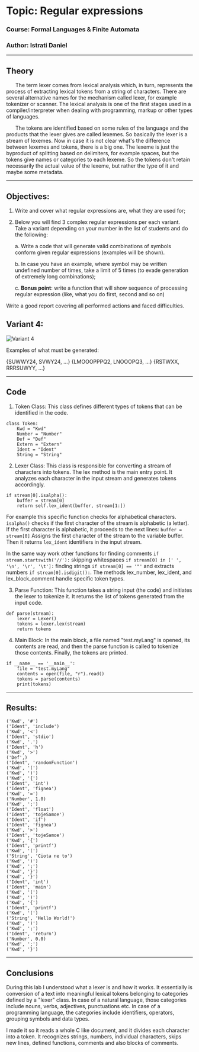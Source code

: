 # Topic: Regular expressions

### Course: Formal Languages & Finite Automata
### Author: Istrati Daniel

----
## Theory

&ensp;&ensp;&ensp; The term lexer comes from lexical analysis which, in turn, represents the process of extracting lexical tokens from a string of characters. There are several alternative names for the mechanism called lexer, for example tokenizer or scanner. The lexical analysis is one of the first stages used in a compiler/interpreter when dealing with programming, markup or other types of languages.

&ensp;&ensp;&ensp; The tokens are identified based on some rules of the language and the products that the lexer gives are called lexemes. So basically the lexer is a stream of lexemes. Now in case it is not clear what's the difference between lexemes and tokens, there is a big one. The lexeme is just the byproduct of splitting based on delimiters, for example spaces, but the tokens give names or categories to each lexeme. So the tokens don't retain necessarily the actual value of the lexeme, but rather the type of it and maybe some metadata.

----
## Objectives:


1. Write and cover what regular expressions are, what they are used for;

2. Below you will find 3 complex regular expressions per each variant. Take a variant depending on your number in the list of students and do the following:

    a. Write a code that will generate valid combinations of symbols conform given regular expressions (examples will be shown).

    b. In case you have an example, where symbol may be written undefined number of times, take a limit of 5 times (to evade generation of extremely long combinations);

    c. **Bonus point**: write a function that will show sequence of processing regular expression (like, what you do first, second and so on)

Write a good report covering all performed actions and faced difficulties.

## Variant 4:

![Variant 4](/variant_4_task.png)

Examples of what must be generated:

{SUWWY24, SVWY24, ...}
{LMOOOPPPQ2, LNOOOPQ3, ...}
{RSTWXX, RRRSUWYY, ...}

----
## Code

1. Token Class: This class defines different types of tokens that can be identified in the code.
```commandline
class Token:
    Kwd = "Kwd"
    Number = "Number"
    Def = "Def"
    Extern = "Extern"
    Ident = "Ident"
    String = "String"
```

2. Lexer Class: This class is responsible for converting a stream of characters into tokens. The lex method is the main 
        entry point. It analyzes each character in the input stream and generates tokens accordingly. 
```commandline
if stream[0].isalpha():
    buffer = stream[0]
    return self.lex_ident(buffer, stream[1:])
```
For example this specific function checks for alphabetical characters. `isalpha()` checks if the first character of the 
stream is alphabetic (a letter). If the first character is alphabetic, it proceeds to the next lines:
`buffer = stream[0]` Assigns the first character of the stream to the variable buffer. Then it returns `lex_ident` identifiers in the input stream.


In the same way work other functions for finding comments `if stream.startswith('//'):` skipping whitespaces `if stream[0] in [' ', '\n', '\r', '\t']:`
finding strings `if stream[0] == '"'` and extracts numbers `if stream[0].isdigit():`. The methods lex_number, lex_ident, and lex_block_comment handle specific token types.


3. Parse Function: This function takes a string input (the code) and initiates the lexer to tokenize it. It returns the list of tokens generated from the input code.
```commandline
def parse(stream):
    lexer = Lexer()
    tokens = lexer.lex(stream)
    return tokens
```

4. Main Block: In the main block, a file named "test.myLang" is opened, its contents are read, and then the parse function is called to tokenize those contents.
        Finally, the tokens are printed.
```commandline
if __name__ == '__main__':
    file = "test.myLang"
    contents = open(file, "r").read()
    tokens = parse(contents)
    print(tokens)
```

----
## Results:

```commandline
('Kwd', '#')
('Ident', 'include')
('Kwd', '<')
('Ident', 'stdio')
('Kwd', '.')
('Ident', 'h')
('Kwd', '>')
('Def',)
('Ident', 'randomFunction')
('Kwd', '(')
('Kwd', ')')
('Kwd', '{')
('Ident', 'int')
('Ident', 'fignea')
('Kwd', '=')
('Number', 1.0)
('Kwd', ';')
('Ident', 'float')
('Ident', 'tojeSamoe')
('Ident', 'if')
('Ident', 'fignea')
('Kwd', '>')
('Ident', 'tojeSamoe')
('Kwd', '{')
('Ident', 'printf')
('Kwd', '(')
('String', 'Ciota ne to')
('Kwd', ')')
('Kwd', ';')
('Kwd', '}')
('Kwd', '}')
('Ident', 'int')
('Ident', 'main')
('Kwd', '(')
('Kwd', ')')
('Kwd', '{')
('Ident', 'printf')
('Kwd', '(')
('String', 'Hello World!')
('Kwd', ')')
('Kwd', ';')
('Ident', 'return')
('Number', 0.0)
('Kwd', ';')
('Kwd', '}')
```

----
## Conclusions

During this lab I understood what a lexer is and how it works. It essentially is conversion of a text into 
meaningful lexical tokens belonging to categories defined by a "lexer" class. In case of a natural language, 
those categories include nouns, verbs, adjectives, punctuations etc. In case of a programming language, the categories 
include identifiers, operators, grouping symbols and data types. 

I made it so it reads a whole C like document, and it divides each character into a token. It recognizes strings, numbers, 
individual characters, skips new lines, defined functions, comments and also blocks of comments.
